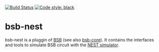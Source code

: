 [![Build Status](https://github.com/dbbs-lab/bsb-nest/actions/workflows/build.yml/badge.svg)](https://github.com/dbbs-lab/bsb-nest/actions/workflows/build.yml)
[![Code style: black](https://img.shields.io/badge/code%20style-black-000000.svg)](https://github.com/psf/black)

# bsb-nest

bsb-nest is a pluggin of [BSB](https://github.com/dbbs-lab/bsb) (see also 
[bsb-core](https://github.com/dbbs-lab/bsb-core)). 
It contains the interfaces and tools to simulate BSB circuit with the 
[NEST simulator](https://www.nest-simulator.org/).
